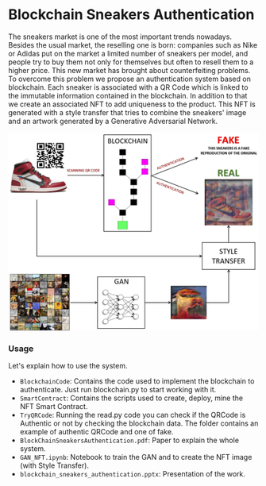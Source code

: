 # Blockchain Sneakers Authentication
The sneakers market is one of the most important trends nowadays. Besides the usual market, the reselling one is born: companies such as Nike or Adidas put on the market a limited number of sneakers per model, and people try to buy them not only for themselves but often to resell them to a higher price. This new market has brought about counterfeiting problems. To overcome this problem we propose an authentication system based on blockchain. Each sneaker is associated with a QR Code which is linked to the immutable information contained in the blockchain. In addition to that we create an associated NFT to add uniqueness to the product. This NFT is generated with a style transfer that tries to combine the sneakers' image and an artwork generated by a Generative Adversarial Network.

![](system.jpg "Logo")


### Usage

Let's explain how to use the system.

* ```BlockchainCode```: Contains the code used to implement the blockchain to authenticate. Just run blockchain.py to start working with it. 
* ```SmartContract```: Contains the scripts used to create, deploy, mine the NFT Smart Contract.
* ```TryQRCode```: Running the read.py code you can check if the QRCode is Authentic or not by checking the blockchain data. The folder contains an example of authentic QRCode and one of fake. 
* ```BlockChainSneakersAuthentication.pdf```: Paper to explain the whole system.
* ```GAN_NFT.ipynb```: Notebook to train the GAN and to create the NFT image (with Style Transfer).
* ```blockchain_sneakers_authentication.pptx```: Presentation of the work. 



